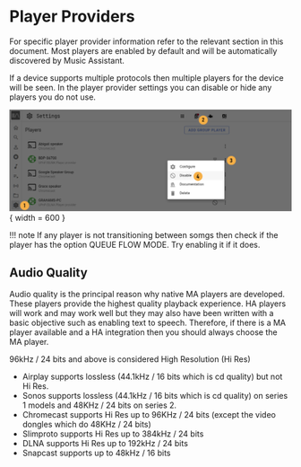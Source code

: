 # Player Providers

For specific player provider information refer to the relevant section in this document. Most players are enabled by default and will be automatically discovered by Music Assistant.

If a device supports multiple protocols then multiple players for the device will be seen. In the player provider settings you can disable or hide any players you do not use.

![Preview image](../assets/screenshots/player-disable.png){ width = 600 } 

!!! note
    If any player is not transitioning between somgs then check if the player has the option QUEUE FLOW MODE. Try enabling it if it does.

## Audio Quality

Audio quality is the principal reason why native MA players are developed. These players provide the highest quality playback experience. HA players will work and may work well but they may also have been written with a basic objective such as enabling text to speech. Therefore, if there is a MA player available and a HA integration then you should always choose the MA player. 

96kHz / 24 bits and above is considered High Resolution (Hi Res)

- Airplay supports lossless (44.1kHz / 16 bits which is cd quality) but not Hi Res.
- Sonos supports lossless (44.1kHz / 16 bits which is cd quality) on series 1 models and 48KHz / 24 bits on series 2.
- Chromecast supports Hi Res up to 96KHz / 24 bits (except the video dongles which do 48KHz / 24 bits)
- Slimproto supports Hi Res up to 384kHz / 24 bits
- DLNA supports Hi Res up to 192kHz / 24 bits
- Snapcast supports up to 48kHz / 16 bits
